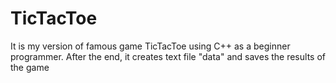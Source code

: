 # TicTacToe
It is my version of famous game TicTacToe using C++ as a beginner programmer. After the end, it creates text file "data" and saves the results of the game
